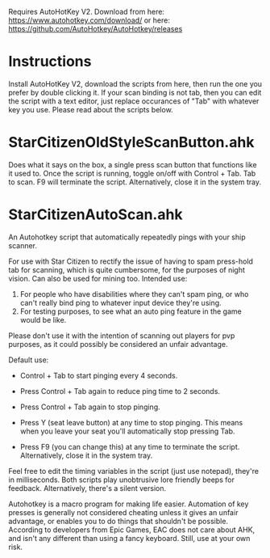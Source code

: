 Requires AutoHotKey V2. Download from here: https://www.autohotkey.com/download/ or here: https://github.com/AutoHotkey/AutoHotkey/releases

# Instructions
Install AutoHotKey V2, download the scripts from here, then run the one you prefer by double clicking it. If your scan binding is not tab, then you can edit the script with a text editor, just replace occurances of "Tab" with whatever key you use. Please read about the scripts below. 

# StarCitizenOldStyleScanButton.ahk
Does what it says on the box, a single press scan button that functions like it used to. Once the script is running, toggle on/off with Control + Tab. Tab to scan. F9 will terminate the script. Alternatively, close it in the system tray.

# StarCitizenAutoScan.ahk
An Autohotkey script that automatically repeatedly pings with your ship scanner. 

For use with Star Citizen to rectify the issue of having to spam press-hold tab for scanning, which is quite cumbersome, for the purposes of night vision. Can also be used for mining too.
Intended use: 
1. For people who have disabilities where they can't spam ping, or who can't really bind ping to whatever input device they're using.
2. For testing purposes, to see what an auto ping feature in the game would be like.

Please don't use it with the intention of scanning out players for pvp purposes, as it could possibly be considered an unfair advantage.

Default use:

- Control + Tab to start pinging every 4 seconds.

- Press Control + Tab again to reduce ping time to 2 seconds.

- Press Control + Tab again to stop pinging.

- Press Y (seat leave button) at any time to stop pinging. This means when you leave your seat you'll automatically stop pressing Tab.

- Press F9 (you can change this) at any time to terminate the script. Alternatively, close it in the system tray.

Feel free to edit the timing variables in the script (just use notepad), they're in milliseconds. Both scripts play unobtrusive lore friendly beeps for feedback. Alternatively, there's a silent version.

Autohotkey is a macro program for making life easier. Automation of key presses is generally not considered cheating unless it gives an unfair advantage, or enables you to do things that shouldn't be possible. According to developers from Epic Games, EAC does not care about AHK, and isn't any different than using a fancy keyboard. Still, use at your own risk.